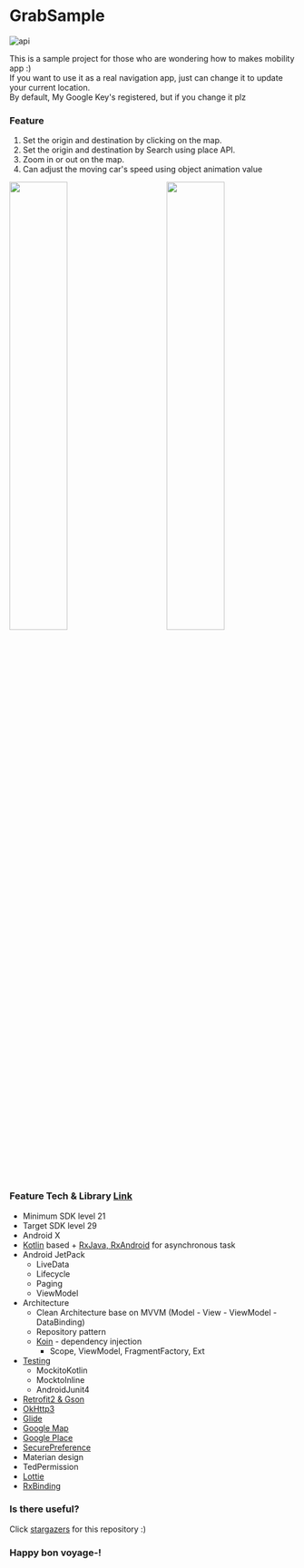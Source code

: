# GrabSample

<img alt="api" src="https://img.shields.io/badge/API-21%2B-green?logo=android"/>

This is a sample project for those who are wondering how to makes mobility app :)
<br>
If you want to use it as a real navigation app, just can change it to update your current location.
<br>
By default, My Google Key's registered, but if you change it plz
<br>

### Feature
1. Set the origin and destination by clicking on the map.
2. Set the origin and destination by Search using place API.
3. Zoom in or out on the map.
4. Can adjust the moving car's speed using object animation value

<img src="https://github.com/Nanamare/GrabSample/blob/master/preview/sample.gif" align="right" width="45%"/>
<img src="https://github.com/Nanamare/GrabSample/blob/master/preview/sample2.gif" width="45%"/>

### Feature Tech & Library [Link](https://github.com/Nanamare/GrabSample/blob/master/build.gradle)
- Minimum SDK level 21
- Target SDK level 29
- Android X
- [Kotlin](https://kotlinlang.org/) based + [RxJava, RxAndroid](https://github.com/ReactiveX/RxAndroid) for asynchronous task
- Android JetPack
  - LiveData 
  - Lifecycle 
  - Paging
  - ViewModel 
- Architecture
  - Clean Architecture base on MVVM (Model - View - ViewModel - DataBinding)
  - Repository pattern
  - [Koin](https://github.com/InsertKoinIO/koin) - dependency injection
    - Scope, ViewModel, FragmentFactory, Ext
- [Testing](https://github.com/Nanamare/GrabSample/tree/master/app/src/test/java/com/nanamare/mac/grab)
  - MockitoKotlin
  - MocktoInline
  - AndroidJunit4
- [Retrofit2 & Gson](https://github.com/square/retrofit)
- [OkHttp3](https://github.com/square/okhttp)
- [Glide](https://github.com/bumptech/glide)
- [Google Map](https://developers.google.com/maps/documentation/android-sdk/intro?hl=en)
- [Google Place](https://developers.google.com/places/android-sdk/intro)
- [SecurePreference](https://github.com/scottyab/secure-preferences)
- Materian design
- TedPermission
- [Lottie](https://github.com/airbnb/lottie-android)
- [RxBinding](https://github.com/JakeWharton/RxBinding)

### Is there useful?
Click [stargazers](https://github.com/Nanamare/GrabSample/stargazers) for this repository :)

### Happy bon voyage-!
